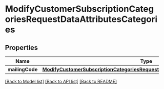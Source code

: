 # ModifyCustomerSubscriptionCategoriesRequestDataAttributesCategories

## Properties
Name | Type | Description | Notes
------------ | ------------- | ------------- | -------------
**mailingCode** | [**ModifyCustomerSubscriptionCategoriesRequestDataAttributesCategoriesMailingCode**](ModifyCustomerSubscriptionCategoriesRequestDataAttributesCategoriesMailingCode.md) |  | [optional] 

[[Back to Model list]](../README.md#documentation-for-models) [[Back to API list]](../README.md#documentation-for-api-endpoints) [[Back to README]](../README.md)


